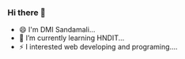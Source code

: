 ### Hi there 👋
- 😄 I'm DMI Sandamali...
- 🌱 I’m currently learning HNDIT...
- ⚡ I interested web developing and programing....

<!--
**sandamali-iresha/sandamali-iresha** is a ✨ _special_ ✨ repository because its `README.md` (this file) appears on your GitHub profile.

Here are some ideas to get you started:

- 🔭 I’m currently working on ...
- 🌱 I’m currently learning ...
- 👯 I’m looking to collaborate on ...
- 🤔 I’m looking for help with ...
- 💬 Ask me about ...
- 📫 How to reach me: ...
- 😄 Pronouns: ...
- ⚡ Fun fact: ...
-->
